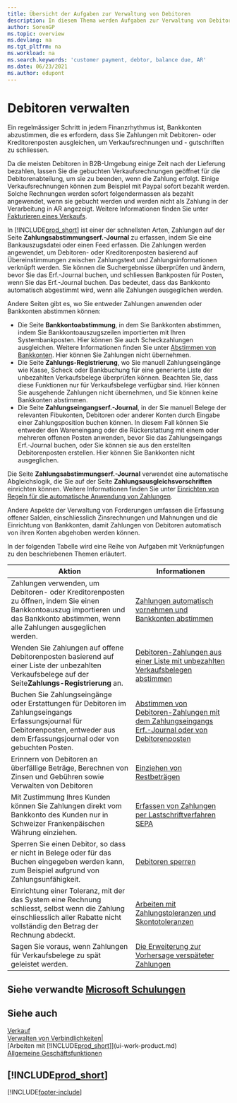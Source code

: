 ```yaml
---
title: Übersicht der Aufgaben zur Verwaltung von Debitoren
description: In diesem Thema werden Aufgaben zur Verwaltung von Debitoren und zur Anwendung von Zahlungen auf Debitoren- oder Kreditor-Sachkonto-Einträge beschrieben.
author: SorenGP
ms.topic: overview
ms.devlang: na
ms.tgt_pltfrm: na
ms.workload: na
ms.search.keywords: 'customer payment, debtor, balance due, AR'
ms.date: 06/23/2021
ms.author: edupont
---
```

# <a name="managing-receivables"></a><a name="managing-receivables"></a>Debitoren verwalten

Ein regelmässiger Schritt in jedem Finanzrhythmus ist, Bankkonten abzustimmen, die es erfordern, dass Sie Zahlungen mit Debitoren- oder Kreditorenposten ausgleichen, um Verkaufsrechnungen und - gutschriften zu schliessen.

Da die meisten Debitoren in B2B-Umgebung einige Zeit nach der Lieferung bezahlen, lassen Sie die gebuchten Verkaufsrechnungen geöffnet für die Debitorenabteilung, um sie zu beenden, wenn die Zahlung erfolgt. Einige Verkaufsrechnungen können zum Beispiel mit Paypal sofort bezahlt werden. Solche Rechnungen werden sofort folgendermassen als bezahlt angewendet, wenn sie gebucht werden und werden nicht als Zahlung in der Verarbeitung in AR angezeigt. Weitere Informationen finden Sie unter [Fakturieren eines Verkaufs](sales-how-invoice-sales.md).  

In [!INCLUDE[prod_short](includes/prod_short.md)] ist einer der schnellsten Arten, Zahlungen auf der Seite **Zahlungsabstimmungserf.-Journal** zu erfassen, indem Sie eine Bankauszugsdatei oder einen Feed erfassen. Die Zahlungen werden angewendet, um Debitoren- oder Kreditorenposten basierend auf Übereinstimmungen zwischen Zahlungstext und Zahlungsinformationen verknüpft werden. Sie können die Suchergebnisse überprüfen und ändern, bevor Sie das Erf.-Journal buchen, und schliessen Bankposten für Posten, wenn Sie das Erf.-Journal buchen. Das bedeutet, dass das Bankkonto automatisch abgestimmt wird, wenn alle Zahlungen ausgeglichen werden.

Andere Seiten gibt es, wo Sie entweder Zahlungen anwenden oder Bankkonten abstimmen können:

* Die Seite **Bankkontoabstimmung**, in dem Sie Bankkonten abstimmen, indem Sie Bankkontoauszugszeilen importierten mit Ihren Systembankposten. Hier können Sie auch Scheckzahlungen ausgleichen. Weitere Informationen finden Sie unter [Abstimmen von Bankkonten](bank-how-reconcile-bank-accounts-separately.md). Hier können Sie Zahlungen nicht übernehmen.
* Die Seite **Zahlungs-Registrierung**, wo Sie manuell Zahlungseingänge wie Kasse, Scheck oder Bankbuchung für eine generierte Liste der unbezahlten Verkaufsbelege überprüfen können. Beachten Sie, dass diese Funktionen nur für Verkaufsbelege verfügbar sind. Hier können Sie ausgehende Zahlungen nicht übernehmen, und Sie können keine Bankkonten abstimmen.
* Die Seite **Zahlungseingangserf.-Journal**, in der Sie manuell Belege der relevanten Fibukonten, Debitoren oder anderer Konten durch Eingabe einer Zahlungsposition buchen können. In diesem Fall können Sie entweder den Wareneingang oder die Rückerstattung mit einem oder mehreren offenen Posten anwenden, bevor Sie das Zahlungseingangs Erf.-Journal buchen, oder Sie können sie aus den erstellten Debitorenposten erstellen. Hier können Sie Bankkonten nicht ausgeglichen.

Die Seite **Zahlungsabstimmungserf.-Journal** verwendet eine automatische Abgleichslogik, die Sie auf der Seite **Zahlungsausgleichsvorschriften** einrichten können. Weitere Informationen finden Sie unter [Einrichten von Regeln für die automatische Anwendung von Zahlungen](receivables-how-set-up-payment-application-rules.md).  

Andere Aspekte der Verwaltung von Forderungen umfassen die Erfassung offener Salden, einschliesslich Zinsrechnungen und Mahnungen und die Einrichtung von Bankkonten, damit Zahlungen von Debitoren automatisch von ihren Konten abgehoben werden können.

In der folgenden Tabelle wird eine Reihe von Aufgaben mit Verknüpfungen zu den beschriebenen Themen erläutert.  

| Aktion | Informationen |
| --- | --- |
| Zahlungen verwenden, um Debitoren- oder Kreditorenposten zu öffnen, indem Sie einen Bankkontoauszug importieren und das Bankkonto abstimmen, wenn alle Zahlungen ausgeglichen werden. |[Zahlungen automatisch vornehmen und Bankkonten abstimmen](receivables-apply-payments-auto-reconcile-bank-accounts.md) |
| Wenden Sie Zahlungen auf offene Debitorenposten basierend auf einer Liste der unbezahlten Verkaufsbelege auf der Seite**Zahlungs-Registrierung** an. |[Debitoren-Zahlungen aus einer Liste mit unbezahlten Verkaufsbelegen abstimmen](receivables-how-reconcile-customer-payments-list-unpaid-sales-documents.md) |
| Buchen Sie Zahlungseingänge oder Erstattungen für Debitoren im Zahlungseingangs Erfassungsjournal für Debitorenposten, entweder aus dem Erfassungsjournal oder von gebuchten Posten. |[Abstimmen von Debitoren-Zahlungen mit dem Zahlungseingangs Erf.-Journal oder von Debitorenposten](receivables-how-apply-sales-transactions-manually.md) |
| Erinnern von Debitoren an überfällige Beträge, Berechnen von Zinsen und Gebühren sowie Verwalten von Debitoren |[Einziehen von Restbeträgen](receivables-collect-outstanding-balances.md) |
|Mit Zustimmung Ihres Kunden können Sie Zahlungen direkt vom Bankkonto des Kunden nur in Schweizer Frankenpäischen Währung einziehen.|[Erfassen von Zahlungen per Lastschriftverfahren SEPA](finance-collect-payments-with-sepa-direct-debit.md)|
|Sperren Sie einen Debitor, so dass er nicht in Belege oder für das Buchen eingegeben werden kann, zum Beispiel aufgrund von Zahlungsunfähigkeit.|[Debitoren sperren](receivables-how-block-customers.md)|
|Einrichtung einer Toleranz, mit der das System eine Rechnung schliesst, selbst wenn die Zahlung einschliesslich aller Rabatte nicht vollständig den Betrag der Rechnung abdeckt.|[Arbeiten mit Zahlungstoleranzen und Skontotoleranzen](finance-payment-tolerance-and-payment-discount-tolerance.md)|
| Sagen Sie voraus, wenn Zahlungen für Verkaufsbelege zu spät geleistet werden. | [Die Erweiterung zur Vorhersage verspäteter Zahlungen](ui-extensions-late-payment-prediction.md) |

## <a name="see-related-microsoft-training"></a><a name="see-related-microsoft-training"></a>Siehe verwandte [Microsoft Schulungen](/training/paths/process-customer-vendor-payments-dynamics-365-business-central/)

## <a name="see-also"></a><a name="see-also"></a>Siehe auch
[Verkauf](sales-manage-sales.md)  
[Verwalten von Verbindlichkeiten|](payables-manage-payables.md)  
[Arbeiten mit [!INCLUDE[prod_short](includes/prod_short.md)]](ui-work-product.md)  
[Allgemeine Geschäftsfunktionen](ui-across-business-areas.md)

## [!INCLUDE[prod_short](includes/free_trial_md.md)]


[!INCLUDE[footer-include](includes/footer-banner.md)]
